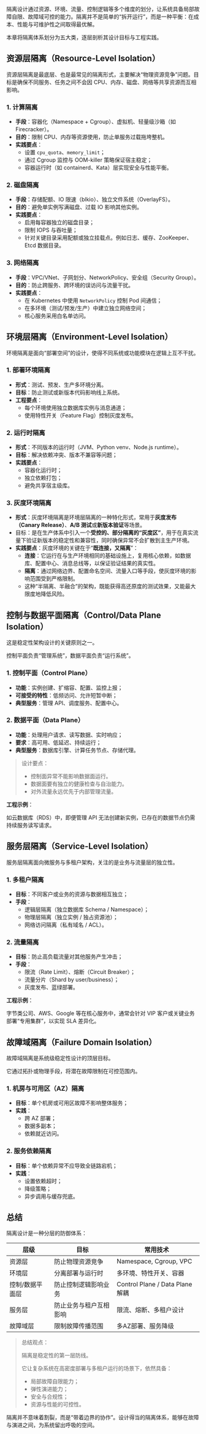 隔离设计通过资源、环境、流量、控制逻辑等多个维度的划分，让系统具备局部故障自限、故障域可控的能力。隔离并不是简单的“拆开运行”，而是一种平衡：在成本、性能与可维护性之间取得最优解。

本章将隔离体系划分为五大类，逐层剖析其设计目标与工程实践。

## 资源层隔离（Resource-Level Isolation）

资源层隔离是最底层、也是最常见的隔离形式，主要解决“物理资源竞争”问题。目标是确保不同服务、任务之间不会因 CPU、内存、磁盘、网络等共享资源而互相影响。

### 1. 计算隔离

- **手段**：容器化（Namespace + Cgroup）、虚拟机、轻量级沙箱（如 Firecracker）。
- **目的**：限制 CPU、内存等资源使用，防止单服务过载拖垮整机。
- **实践要点**：
    - 设置 `cpu_quota`、`memory_limit`；
    - 通过 Cgroup 监控与 OOM-killer 策略保证宿主稳定；
    - 容器运行时（如 containerd、Kata）层实现安全与性能平衡。

### 2. 磁盘隔离

- **手段**：存储配额、IO 限速（blkio）、独立文件系统（OverlayFS）。
- **目的**：避免单实例写满磁盘、过载 IO 影响其他实例。
- **实践要点**：
    - 启用每容器独立的磁盘目录；
    - 限制 IOPS 与吞吐量；
    - 针对关键目录采用配额或独立挂载点。例如日志、缓存、ZooKeeper、Etcd 数据目录。

### 3. 网络隔离

- **手段**：VPC/VNet、子网划分、NetworkPolicy、安全组（Security Group）。
- **目的**：防止跨服务、跨环境的误访问与流量干扰。
- **实践要点**：
    - 在 Kubernetes 中使用 `NetworkPolicy` 控制 Pod 间通信；
    - 在多环境（测试/预发/生产）中建立独立网络空间；
    - 核心服务采用白名单访问。

## 环境层隔离（Environment-Level Isolation）

环境隔离是面向“部署空间”的设计，使得不同系统或功能模块在逻辑上互不干扰。

### 1. 部署环境隔离

- **形式**：测试、预发、生产多环境分离。
- **目标**：防止测试或新版本代码影响线上系统。
- **工程要点**：
    - 每个环境使用独立数据库实例与消息通道；
    - 使用特性开关（Feature Flag）控制灰度发布。

### 2. 运行时隔离

- **形式**：不同版本的运行时（JVM、Python venv、Node.js runtime）。
- **目标**：解决依赖冲突、版本不兼容等问题；
- **实践要点**：
    - 容器化运行时；
    - 独立依赖打包；
    - 避免共享宿主级库。

### 3. 灰度环境隔离

- **形式**：灰度环境隔离是环境层隔离的一种特化形式，常用于**灰度发布（Canary Release）**、**A/B 测试**或**新版本验证**等场景。
- 目标：是在生产体系中引入一个**受控的、部分隔离的“灰度区”**，用于在真实流量下验证新版本的稳定性和兼容性，同时确保异常不会扩散到主生产环境。
- **实践要点**：灰度环境的关键在于“**既连接，又隔离**”：
    - **连接**：它运行在与生产环境相同的基础设施上，复用核心依赖，如数据库、配置中心、消息总线等，以保证验证结果的真实性。
    - **隔离**：通过网络边界、配置命名空间、流量入口等手段，使灰度环境的影响范围受到严格限制。
    - 这种“半隔离、半融合”的架构，既能获得高还原度的测试效果，又能最大限度地降低风险。

## 控制与数据平面隔离（Control/Data Plane Isolation）

这是稳定性架构设计的关键原则之一。

控制平面负责“管理系统”，数据平面负责“运行系统”。

### 1. 控制平面（Control Plane）

- **功能**：实例创建、扩缩容、配置、监控上报；
- **可接受的特性**：低频访问、允许短暂中断；
- **典型服务**：管理 API、调度服务、配置中心。

### 2. 数据平面（Data Plane）

- **功能**：处理用户请求、读写数据、实时响应；
- **要求**：高可用、低延迟、持续运行；
- **典型服务**：数据库引擎、计算任务节点、存储代理。

> 设计要点：
> 
> - 控制面异常不能影响数据面运行。
> - 数据面要有独立的健康检查与自治能力。
> - 对外流量永远优先于内部管理流量。

**工程示例**：

如云数据库（RDS）中，即便管理 API 无法创建新实例，已存在的数据节点仍需持续服务读写请求。

## 服务层隔离（Service-Level Isolation）

服务层隔离面向微服务与多租户架构，关注的是业务与流量层的独立性。

### 1. 多租户隔离

- **目标**：不同客户或业务的资源与数据相互独立；
- **手段**：
    - 逻辑层隔离（独立数据库 Schema / Namespace）；
    - 物理层隔离（独立实例 / 独占资源池）；
    - 网络访问隔离（私有域名 / ACL）。

### 2. 流量隔离

- **目标**：防止高负载流量对其他服务产生冲击；
- **手段**：
    - 限流（Rate Limit）、熔断（Circuit Breaker）；
    - 流量分片（Shard by user/business）；
    - 灰度发布、蓝绿部署。

**工程示例**：

字节类公司、AWS、Google 等在核心服务中，通常会针对 VIP 客户或关键业务部署“专用集群”，以实现 SLA 差异化。

## 故障域隔离（Failure Domain Isolation）

故障域隔离是系统级稳定性设计的顶层目标。

它通过拓扑或物理手段，将潜在故障限制在可控范围内。

### 1. 机房与可用区（AZ）隔离

- **目标**：单个机房或可用区故障不影响整体服务；
- **实践**：
    - 跨 AZ 部署；
    - 数据多副本；
    - 依赖就近访问。

### 2. 服务依赖隔离

- **目标**：单个依赖异常不应导致全链路宕机；
- **实践**：
    - 设置依赖超时；
    - 降级策略；
    - 异步调用与缓存兜底。

## 总结

隔离设计是一种分层的防御体系：

| 层级 | 目标 | 常用技术 |
| --- | --- | --- |
| 资源层 | 防止物理资源竞争 | Namespace, Cgroup, VPC |
| 环境层 | 分离部署与运行时 | 多环境、特性开关、容器 |
| 控制/数据平面层 | 防止控制逻辑影响业务 | Control Plane / Data Plane 解耦 |
| 服务层 | 防止业务与租户互相影响 | 限流、熔断、多租户设计 |
| 故障域层 | 限制故障传播范围 | 多AZ部署、服务降级 |

> 总结观点：
> 
> 
> 隔离是稳定性的第一层防线。
> 
> 它让复杂系统在高密度部署与多租户运行的场景下，依然具备：
> 
> - 局部故障自限能力；
> - 弹性演进能力；
> - 安全与合规性；
> - 资源与性能的可控性。

隔离并不意味着割裂，而是“带着边界的协作”。设计得当的隔离体系，能够在故障与演进之间，为系统留出呼吸的空间。